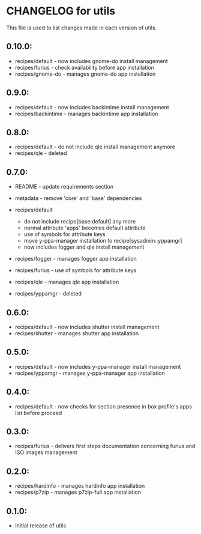 # CHANGELOG for utils

This file is used to list changes made in each version of utils.

## 0.10.0:

* recipes/default  - now includes gnome-do install management
* recipes/furius   - check availability before app installation
* recipes/gnome-do - manages gnome-do app installation

## 0.9.0:

* recipes/default    - now includes backintime install management
* recipes/backintime - manages backintime app installation

## 0.8.0:

* recipes/default - do not include qle install management anymore
* recipes/qle     - deleted

## 0.7.0:

* README   - update requirements section
* metadata - remove 'core' and 'base' dependencies

* recipes/default

  - do not include recipe[base:default] any more
  - normal attribute 'apps' becomes default attribute
  - use of symbols for attribute keys
  - move y-ppa-manager installation to recipe[sysadmin::yppamgr]
  - now includes fogger and qle install management

* recipes/fogger  - manages fogger app installation
* recipes/furius  - use of symbols for attribute keys
* recipes/qle     - manages qle app installation
* recipes/yppamgr - deleted

## 0.6.0:

* recipes/default   - now includes shutter install management
* recipes/shutter   - manages shutter app installation

## 0.5.0:

* recipes/default - now includes y-ppa-manager install management
* recipes/yppamgr - manages y-ppa-manager app installation

## 0.4.0:

* recipes/default - now checks for section presence in box profile's apps list before proceed

## 0.3.0:

* recipes/furius - delivers first steps documentation concerning furius and ISO images management

## 0.2.0:

* recipes/hardinfo - manages hardinfo app installation
* recipes/p7zip    - manages p7zip-full app installation

## 0.1.0:

* Initial release of utils

